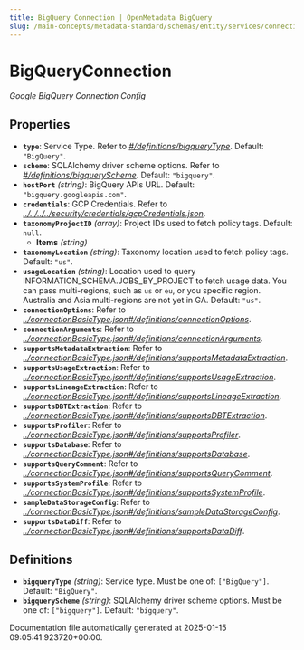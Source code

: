 ```yaml
---
title: BigQuery Connection | OpenMetadata BigQuery
slug: /main-concepts/metadata-standard/schemas/entity/services/connections/database/bigqueryconnection
---
```


# BigQueryConnection

*Google BigQuery Connection Config*

## Properties

- **`type`**: Service Type. Refer to *[#/definitions/bigqueryType](#definitions/bigqueryType)*. Default: `"BigQuery"`.
- **`scheme`**: SQLAlchemy driver scheme options. Refer to *[#/definitions/bigqueryScheme](#definitions/bigqueryScheme)*. Default: `"bigquery"`.
- **`hostPort`** *(string)*: BigQuery APIs URL. Default: `"bigquery.googleapis.com"`.
- **`credentials`**: GCP Credentials. Refer to *[../../../../security/credentials/gcpCredentials.json](#/../../../security/credentials/gcpCredentials.json)*.
- **`taxonomyProjectID`** *(array)*: Project IDs used to fetch policy tags. Default: `null`.
  - **Items** *(string)*
- **`taxonomyLocation`** *(string)*: Taxonomy location used to fetch policy tags. Default: `"us"`.
- **`usageLocation`** *(string)*: Location used to query INFORMATION_SCHEMA.JOBS_BY_PROJECT to fetch usage data. You can pass multi-regions, such as `us` or `eu`, or you specific region. Australia and Asia multi-regions are not yet in GA. Default: `"us"`.
- **`connectionOptions`**: Refer to *[../connectionBasicType.json#/definitions/connectionOptions](#/connectionBasicType.json#/definitions/connectionOptions)*.
- **`connectionArguments`**: Refer to *[../connectionBasicType.json#/definitions/connectionArguments](#/connectionBasicType.json#/definitions/connectionArguments)*.
- **`supportsMetadataExtraction`**: Refer to *[../connectionBasicType.json#/definitions/supportsMetadataExtraction](#/connectionBasicType.json#/definitions/supportsMetadataExtraction)*.
- **`supportsUsageExtraction`**: Refer to *[../connectionBasicType.json#/definitions/supportsUsageExtraction](#/connectionBasicType.json#/definitions/supportsUsageExtraction)*.
- **`supportsLineageExtraction`**: Refer to *[../connectionBasicType.json#/definitions/supportsLineageExtraction](#/connectionBasicType.json#/definitions/supportsLineageExtraction)*.
- **`supportsDBTExtraction`**: Refer to *[../connectionBasicType.json#/definitions/supportsDBTExtraction](#/connectionBasicType.json#/definitions/supportsDBTExtraction)*.
- **`supportsProfiler`**: Refer to *[../connectionBasicType.json#/definitions/supportsProfiler](#/connectionBasicType.json#/definitions/supportsProfiler)*.
- **`supportsDatabase`**: Refer to *[../connectionBasicType.json#/definitions/supportsDatabase](#/connectionBasicType.json#/definitions/supportsDatabase)*.
- **`supportsQueryComment`**: Refer to *[../connectionBasicType.json#/definitions/supportsQueryComment](#/connectionBasicType.json#/definitions/supportsQueryComment)*.
- **`supportsSystemProfile`**: Refer to *[../connectionBasicType.json#/definitions/supportsSystemProfile](#/connectionBasicType.json#/definitions/supportsSystemProfile)*.
- **`sampleDataStorageConfig`**: Refer to *[../connectionBasicType.json#/definitions/sampleDataStorageConfig](#/connectionBasicType.json#/definitions/sampleDataStorageConfig)*.
- **`supportsDataDiff`**: Refer to *[../connectionBasicType.json#/definitions/supportsDataDiff](#/connectionBasicType.json#/definitions/supportsDataDiff)*.
## Definitions

- **`bigqueryType`** *(string)*: Service type. Must be one of: `["BigQuery"]`. Default: `"BigQuery"`.
- **`bigqueryScheme`** *(string)*: SQLAlchemy driver scheme options. Must be one of: `["bigquery"]`. Default: `"bigquery"`.


Documentation file automatically generated at 2025-01-15 09:05:41.923720+00:00.

